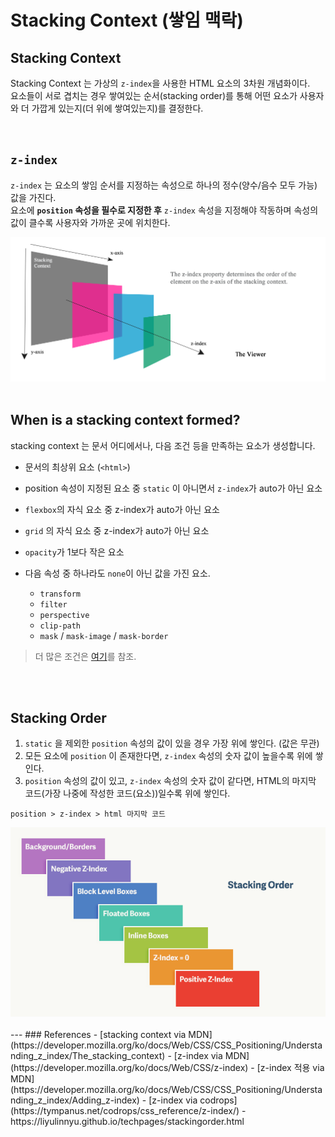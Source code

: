 # Stacking Context (쌓임 맥락)


## Stacking Context

Stacking Context 는 가상의 `z-index`을 사용한 HTML 요소의 3차원 개념화이다. <Br>
요소들이 서로 겹치는 경우 쌓여있는 순서(stacking order)를 통해 어떤 요소가 사용자와 더 가깝게 있는지(더 위에 쌓여있는지)를 결정한다. 

<br>

## `z-index`

`z-index` 는 요소의 쌓임 순서를 지정하는 속성으로 하나의 정수(양수/음수 모두 가능) 값을 가진다.<Br>요소에 __`position` 속성을 필수로 지정한 후__ `z-index` 속성을 지정해야 작동하며 속성의 값이 클수록 사용자와 가까운 곳에 위치한다. 

<img src="../images/css/x-y-z.png" width="600">

<br>
<br>

## When is a stacking context formed?

stacking context 는 문서 어디에서나, 다음 조건 등을 만족하는 요소가 생성합니다.

- 문서의 최상위 요소 (`<html>`)

- position 속성이 지정된 요소 중 `static` 이 아니면서 `z-index`가 auto가 아닌 요소
- `flexbox`의 자식 요소 중 z-index가 auto가 아닌 요소
- `grid` 의 자식 요소 중 z-index가 auto가 아닌 요소
- `opacity`가 1보다 작은 요소
- 다음 속성 중 하나라도 `none`이 아닌 값을 가진 요소.
    - `transform`
    - `filter`
    - `perspective`
    - `clip-path`
    - `mask` / `mask-image` / `mask-border`

> 더 많은 조건은 [여기](https://developer.mozilla.org/ko/docs/Web/CSS/CSS_Positioning/Understanding_z_index/The_stacking_context#%EC%8C%93%EC%9E%84_%EB%A7%A5%EB%9D%BD)를 참조.

<br>
<br>

## Stacking Order

1. `static` 을 제외한 `position` 속성의 값이 있을 경우 가장 위에 쌓인다. (값은 무관)
2. 모든 요소에 `position` 이 존재한다면, `z-index` 속성의 숫자 값이 높을수록 위에 쌓인다.
3. `position` 속성의 값이 있고, `z-index` 속성의 숫자 값이 같다면, HTML의 마지막 코드(가장 나중에 작성한 코드(요소))일수록 위에 쌓인다.

```
position > z-index > html 마지막 코드
```
<img src="../images/css/stacking-order.png">

<Br>
<Br>
---
### References
- [stacking context via MDN](https://developer.mozilla.org/ko/docs/Web/CSS/CSS_Positioning/Understanding_z_index/The_stacking_context)
- [z-index via MDN](https://developer.mozilla.org/ko/docs/Web/CSS/z-index)
- [z-index 적용 via MDN](https://developer.mozilla.org/ko/docs/Web/CSS/CSS_Positioning/Understanding_z_index/Adding_z-index)
- [z-index via codrops](https://tympanus.net/codrops/css_reference/z-index/)
- https://liyulinnyu.github.io/techpages/stackingorder.html